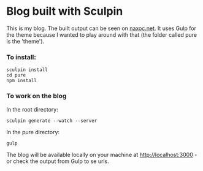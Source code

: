 # Blog built with Sculpin

This is my blog. The built output can be seen on [naxoc.net](http://naxoc.net). It uses Gulp for the theme because I wanted to play around with that (the folder called pure is the 'theme').

### To install:
```
sculpin install
cd pure
npm install
```

### To work on the blog
In the root directory:
```
sculpin generate --watch --server
```

In the pure directory:
```
gulp
```

The blog will be available locally on your machine at [http://localhost:3000](http://localhost:3000) - or check the output from Gulp to se urls.
